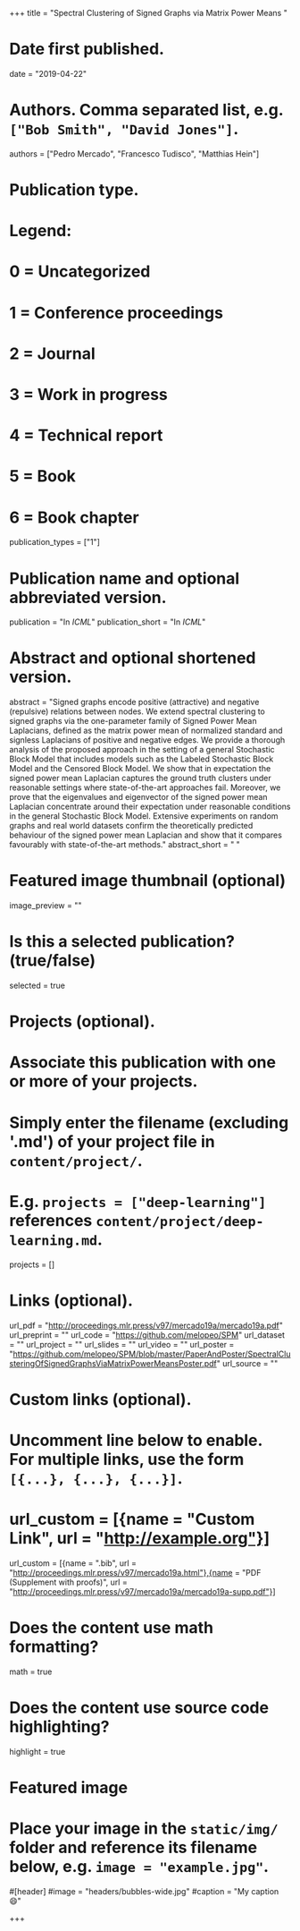 +++
title = "Spectral Clustering of Signed Graphs via Matrix Power Means "

# Date first published.
date = "2019-04-22"

# Authors. Comma separated list, e.g. `["Bob Smith", "David Jones"]`.
authors = ["Pedro Mercado", "Francesco Tudisco", "Matthias Hein"]

# Publication type.
# Legend:
# 0 = Uncategorized
# 1 = Conference proceedings
# 2 = Journal
# 3 = Work in progress
# 4 = Technical report
# 5 = Book
# 6 = Book chapter
publication_types = ["1"]

# Publication name and optional abbreviated version.
publication = "In *ICML*"
publication_short = "In *ICML*"

# Abstract and optional shortened version.
abstract = "Signed graphs encode positive (attractive) and negative (repulsive) relations between nodes. We extend spectral clustering to signed graphs via the one-parameter family of Signed Power Mean Laplacians, defined as the matrix power mean of normalized standard and signless Laplacians of positive and negative edges. We provide a thorough analysis of the proposed approach in the setting of a general Stochastic Block Model that includes models such as the Labeled Stochastic Block Model and the Censored Block Model. We show that in expectation the signed power mean Laplacian captures the ground truth clusters under reasonable settings where state-of-the-art approaches fail. Moreover, we prove that the eigenvalues and eigenvector of the signed power mean Laplacian concentrate around their expectation under reasonable conditions in the general Stochastic Block Model. Extensive experiments on random graphs and real world datasets confirm the theoretically predicted behaviour of the signed power mean Laplacian and show that it compares favourably with state-of-the-art methods."
abstract_short = " "

# Featured image thumbnail (optional)
image_preview = ""

# Is this a selected publication? (true/false)
selected = true

# Projects (optional).
#   Associate this publication with one or more of your projects.
#   Simply enter the filename (excluding '.md') of your project file in `content/project/`.
#   E.g. `projects = ["deep-learning"]` references `content/project/deep-learning.md`.
projects = []

# Links (optional).
url_pdf = "http://proceedings.mlr.press/v97/mercado19a/mercado19a.pdf"
url_preprint = ""
url_code = "https://github.com/melopeo/SPM"
url_dataset = ""
url_project = ""
url_slides = ""
url_video = ""
url_poster = "https://github.com/melopeo/SPM/blob/master/PaperAndPoster/SpectralClusteringOfSignedGraphsViaMatrixPowerMeansPoster.pdf"
url_source = ""

# Custom links (optional).
#   Uncomment line below to enable. For multiple links, use the form `[{...}, {...}, {...}]`.
# url_custom = [{name = "Custom Link", url = "http://example.org"}]
url_custom = [{name = ".bib", url = "http://proceedings.mlr.press/v97/mercado19a.html"},{name = "PDF (Supplement with proofs)", url = "http://proceedings.mlr.press/v97/mercado19a/mercado19a-supp.pdf"}]

# Does the content use math formatting?
math = true

# Does the content use source code highlighting?
highlight = true

# Featured image
# Place your image in the `static/img/` folder and reference its filename below, e.g. `image = "example.jpg"`.
#[header]
#image = "headers/bubbles-wide.jpg"
#caption = "My caption 😄"

+++


